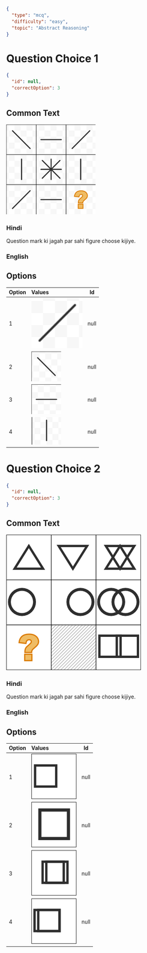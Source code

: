 ```json
{
  "type": "mcq",
  "difficulty": "easy",
  "topic": "Abstract Reasoning"
}
```

# Question Choice 1
```json
{
  "id": null,
  "correctOption": 3
}
```

## Common Text
![](images/question_10/choice1/choice1.png)

### Hindi
Question mark ki jagah par sahi figure choose kijiye.

### English

## Options
| Option | Values                                      |Id     |
|:-------|:--------------------------------------------|:-----:|
| 1      | ![](images/question_10/choice1/option1.png) |null   |
| 2      | ![](images/question_10/choice1/option2.png) |null   |
| 3      | ![](images/question_10/choice1/option3.png) |null   |
| 4      | ![](images/question_10/choice1/option4.png) |null   |


# Question Choice 2
```json
{
  "id": null,
  "correctOption": 3
}
```
## Common Text
![](images/question_10/choice2/choice2.png)

### Hindi
Question mark ki jagah par sahi figure choose kijiye.

### English

## Options
| Option | Values                                      | Id     |
|:-------|:--------------------------------------------|:------:|
| 1      | ![](images/question_10/choice2/option1.png) | null   |
| 2      | ![](images/question_10/choice2/option2.png) | null   |
| 3      | ![](images/question_10/choice2/option3.png) | null   |
| 4      | ![](images/question_10/choice2/option4.png) | null   |
